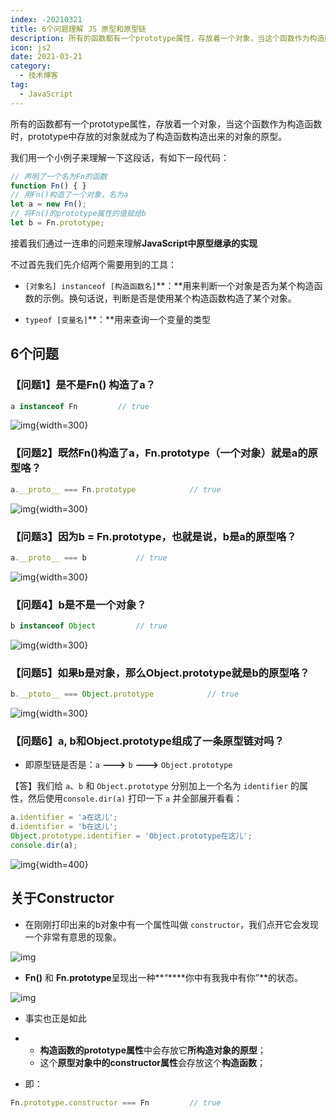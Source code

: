 ```yaml
---
index: -20210321
title: 6个问题理解 JS 原型和原型链
description: 所有的函数都有一个prototype属性，存放着一个对象，当这个函数作为构造函数时，prototype中存放的对象就成为了构造函数构造出来的对象的原型。
icon: js2
date: 2021-03-21
category:
  - 技术博客
tag:
  - JavaScript
---
```


所有的函数都有一个prototype属性，存放着一个对象，当这个函数作为构造函数时，prototype中存放的对象就成为了构造函数构造出来的对象的原型。

我们用一个小例子来理解一下这段话，有如下一段代码：

```javascript
// 声明了一个名为Fn的函数
function Fn() { }
// 用Fn()构造了一个对象，名为a
let a = new Fn();
// 将Fn()的prototype属性的值赋给b
let b = Fn.prototype;
```

接着我们通过一连串的问题来理解**JavaScript中原型继承的实现**

不过首先我们先介绍两个需要用到的工具：

- `[对象名] instanceof [构造函数名]`**：**用来判断一个对象是否为某个构造函数的示例。换句话说，判断是否是使用某个构造函数构造了某个对象。

- `typeof [变量名]`**：**用来查询一个变量的类型

## 6个问题

### 【问题1】是不是Fn() 构造了a？

```javascript
a instanceof Fn			// true
```

![img](https://zhuye-1308301598.file.myqcloud.com/markdown/1589267280923-e8e5a19b-df0f-431e-bfd0-085775cab898.png){width=300}



### 【问题2】既然Fn()构造了a，Fn.prototype（一个对象）就是a的原型咯？

```javascript
a.__proto__ === Fn.prototype			// true
```

![img](https://zhuye-1308301598.file.myqcloud.com/markdown/1589267421636-a89f2e32-d3b2-4627-968b-aea653bb1887.png){width=300}



### 【问题3】因为b = Fn.prototype，也就是说，b是a的原型咯？

```javascript
a.__proto__ === b			// true
```

![img](https://zhuye-1308301598.file.myqcloud.com/markdown/1589267558294-755170e5-2c4f-4e39-8819-e2a6050b2b09.png){width=300}



### 【问题4】b是不是一个对象？

```javascript
b instanceof Object			// true
```

![img](https://zhuye-1308301598.file.myqcloud.com/markdown/1589267688074-3f546ac4-2a86-46f4-abcb-33dc9b443f76.png){width=300}



### 【问题5】如果b是对象，那么Object.prototype就是b的原型咯？

```javascript
b.__ptoto__ === Object.prototype			// true
```

![img](https://zhuye-1308301598.file.myqcloud.com/markdown/1589268050707-9dacf964-5573-409c-8213-3126b0d77438.png){width=300}



### 【问题6】a, b和Object.prototype组成了一条原型链对吗？

- 即原型链是否是：`a` **--->** `b` **--->** `Object.prototype`

【答】我们给 `a`、`b` 和 `Object.prototype` 分别加上一个名为 `identifier` 的属性，然后使用`console.dir(a)` 打印一下 `a` 并全部展开看看：

```javascript
a.identifier = 'a在这儿';
d.identifier = 'b在这儿';
Object.prototype.identifier = 'Object.prototype在这儿';
console.dir(a);
```

![img](https://zhuye-1308301598.file.myqcloud.com/markdown/1589269114862-241a11f5-176b-49e2-8b7a-60e98a71e85c.png){width=400}



## 关于Constructor

- 在刚刚打印出来的b对象中有一个属性叫做 `constructor`，我们点开它会发现一个非常有意思的现象。

![img](https://zhuye-1308301598.file.myqcloud.com/markdown/1589270671985-8ce25f82-fcc5-476b-8fcf-7039af5ca76c.png)

- **Fn()** 和 **Fn.prototype**呈现出一种**“****你中有我我中有你”**的状态。

![img](https://zhuye-1308301598.file.myqcloud.com/markdown/1589270336425-cee521c9-8fab-43a0-9888-2e4679e6610e.gif)

- 事实也正是如此

- - **构造函数的prototype属性**中会存放它**所构造对象的原型**；
  - 这个**原型对象中的constructor属性**会存放这个**构造函数**；

- 即：

```javascript
Fn.prototype.constructor === Fn			// true
```